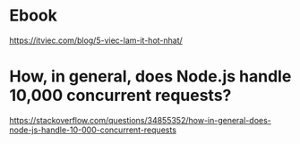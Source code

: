 # Ebook
https://itviec.com/blog/5-viec-lam-it-hot-nhat/

# How, in general, does Node.js handle 10,000 concurrent requests?
https://stackoverflow.com/questions/34855352/how-in-general-does-node-js-handle-10-000-concurrent-requests